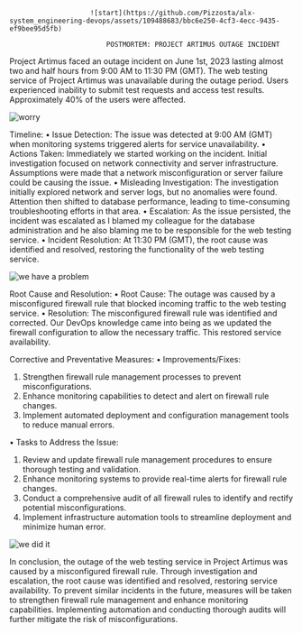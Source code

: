 						![start](https://github.com/Pizzosta/alx-system_engineering-devops/assets/109488683/bbc6e250-4cf3-4ecc-9435-ef9bee95d5fb)
	
							POSTMORTEM: PROJECT ARTIMUS OUTAGE INCIDENT

Project Artimus faced an outage incident on June 1st, 2023 lasting almost two and half hours from 9:00 AM to 11:30 PM (GMT).
The web testing service of Project Artimus was unavailable during the outage period. Users experienced inability to submit test requests and access test results. Approximately 40% of the users were affected.

![worry](https://github.com/Pizzosta/alx-system_engineering-devops/assets/109488683/13894a3d-7138-494a-8d3f-56eae5c18865)

Timeline:
•	Issue Detection: The issue was detected at 9:00 AM (GMT) when monitoring systems triggered alerts for service unavailability.
•	Actions Taken: Immediately we started working on the incident. Initial investigation focused on network connectivity and server infrastructure. Assumptions were made that a network misconfiguration or server failure could be causing the issue.
•	Misleading Investigation: The investigation initially explored network and server logs, but no anomalies were found. Attention then shifted to database performance, leading to time-consuming troubleshooting efforts in that area.
•	Escalation: As the issue persisted, the incident was escalated as I blamed my colleague for the database administration and he also blaming me to be responsible for the web testing service.
•	Incident Resolution: At 11:30 PM (GMT), the root cause was identified and resolved, restoring the functionality of the web testing service. 
 
![we have a problem](https://github.com/Pizzosta/alx-system_engineering-devops/assets/109488683/673ac62a-f1af-492b-864d-6ea95f289479)

Root Cause and Resolution:
•	Root Cause: The outage was caused by a misconfigured firewall rule that blocked incoming traffic to the web testing service.
•	Resolution: The misconfigured firewall rule was identified and corrected. Our DevOps knowledge came into being as we updated the firewall configuration to allow the necessary traffic. This restored service availability.
 
Corrective and Preventative Measures:
•	Improvements/Fixes: 
1.	Strengthen firewall rule management processes to prevent misconfigurations.
2.	Enhance monitoring capabilities to detect and alert on firewall rule changes.
3.	Implement automated deployment and configuration management tools to reduce manual errors.

•	Tasks to Address the Issue:
1.	Review and update firewall rule management procedures to ensure thorough testing and validation.
2.	Enhance monitoring systems to provide real-time alerts for firewall rule changes.
3.	Conduct a comprehensive audit of all firewall rules to identify and rectify potential misconfigurations.
4.	Implement infrastructure automation tools to streamline deployment and minimize human error.

![we did it](https://github.com/Pizzosta/alx-system_engineering-devops/assets/109488683/7192314f-e088-4111-813b-7d797943401c)

In conclusion, the outage of the web testing service in Project Artimus was caused by a misconfigured firewall rule. Through investigation and escalation, the root cause was identified and resolved, restoring service availability. To prevent similar incidents in the future, measures will be taken to strengthen firewall rule management and enhance monitoring capabilities. Implementing automation and conducting thorough audits will further mitigate the risk of misconfigurations.
